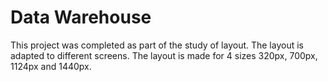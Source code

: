 # Data Warehouse
This project was completed as part of the study of layout. The layout is adapted to different screens. The layout is made for 4 sizes 320px, 700px, 1124px and 1440px.
